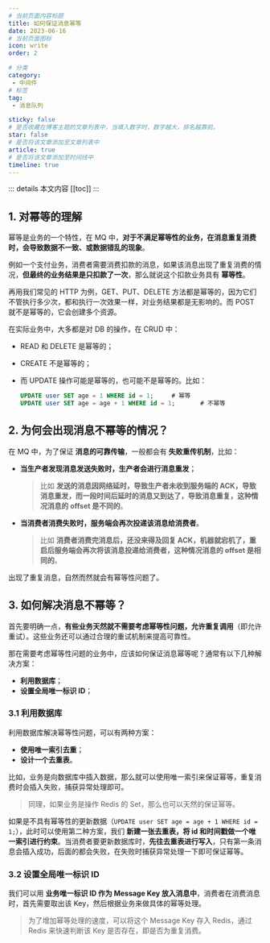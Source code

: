 ```yaml
---
# 当前页面内容标题
title: 如何保证消息幂等
date: 2023-06-16
# 当前页面图标
icon: write
order: 2

# 分类
category:
 - 中间件
# 标签
tag:
 - 消息队列

sticky: false
# 是否收藏在博客主题的文章列表中，当填入数字时，数字越大，排名越靠前。
star: false
# 是否将该文章添加至文章列表中
article: true
# 是否将该文章添加至时间线中
timeline: true
---
```



::: details 本文内容
[[toc]]
:::

## 1. 对幂等的理解

幂等是业务的一个特性，在 MQ 中，**对于不满足幂等性的业务，在消息重复消费时，会导致数据不一致、或数据错乱的现象**。

例如一个支付业务，消费者需要消费扣款的消息，如果该消息出现了重复消费的情况，**但最终的业务结果是只扣款了一次**，那么就说这个扣款业务具有 **幂等性**。

再用我们常见的 HTTP 为例，GET、PUT、DELETE 方法都是幂等的，因为它们不管执行多少次，都和执行一次效果一样，对业务结果都是无影响的。而 POST 就不是幂等的，它会创建多个资源。

在实际业务中，大多都是对 DB 的操作，在 CRUD 中：

- READ 和 DELETE 是幂等的；

- CREATE 不是幂等的；

- 而 UPDATE 操作可能是幂等的，也可能不是幂等的。比如：

  ```sql
  UPDATE user SET age = 1 WHERE id = 1;		# 幂等
  UPDATE user SET age = age + 1 WHERE id = 1;		# 不幂等
  ```

## 2. 为何会出现消息不幂等的情况？

在 MQ 中，为了保证 **消息的可靠传输**，一般都会有 **失败重传机制**，比如：

- **当生产者发现消息发送失败时，生产者会进行消息重发**；

  > 比如 **发送的消息因网络延时，导致生产者未收到服务端的 ACK，导致 消息重发，而一段时间后延时的消息又到达了，导致消息重复，这种情况消息的 offset 是不同的**。

- **当消费者消费失败时，服务端会再次投递该消息给消费者**。

  > 比如 **消费者消费完消息后，还没来得及回复 ACK，机器就宕机了，重启后服务端会再次将该消息投递给消费者，这种情况消息的 offset 是相同的**。

出现了重复消息，自然而然就会有幂等性问题了。

## 3. 如何解决消息不幂等？

首先要明确一点，**有些业务天然就不需要考虑幂等性问题，允许重复调用**（即允许重试）。这些业务还可以通过合理的重试机制来提高可靠性。

那在需要考虑幂等性问题的业务中，应该如何保证消息幂等呢？通常有以下几种解决方案：

- **利用数据库**；
- **设置全局唯一标识 ID**；

### 3.1 利用数据库

利用数据库解决幂等性问题，可以有两种方案：

- **使用唯一索引去重**；
- **设计一个去重表**。

比如，业务是向数据库中插入数据，那么就可以使用唯一索引来保证幂等，重复消费时会插入失败，捕获异常处理即可。

> 同理，如果业务是操作 Redis 的 Set，那么也可以天然的保证幂等。

如果是不具有幂等性的更新数据（`UPDATE user SET age = age + 1 WHERE id = 1;`），此时可以使用第二种方案，我们 **新建一张去重表，将 id 和时间戳做一个唯一索引进行约束**。当消费者要更新数据库时，**先往去重表进行写入**，只有第一条消息会插入成功，后面的都会失败，在失败时捕获异常处理一下即可保证幂等。

### 3.2 设置全局唯一标识 ID

我们可以用 **业务唯一标识 ID 作为 Message Key 放入消息中**，消费者在消费消息时，首先需要取出该 Key，然后根据业务来做具体的幂等处理。

> 为了增加幂等处理的速度，可以将这个 Message Key 存入 Redis，通过 Redis 来快速判断该 Key 是否存在，即是否为重复消费。


